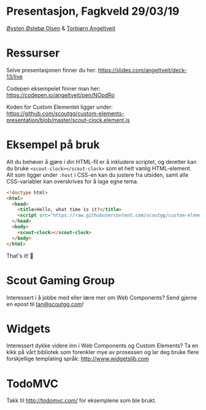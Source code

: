 # Presentasjon, Fagkveld 29/03/19

[Øysten Østebø Olsen](https://github.com/fireneslo) & [Torbjørn Angeltveit](https://github.com/angeltveit)

# Ressurser
Selve presentasjonen finner du her:
https://slides.com/angeltveit/deck-13/live

Codepen eksempelet finner man her: https://codepen.io/angeltveit/pen/NOpdRo

Koden for Custom Elementet ligger under: https://github.com/scoutgg/custom-elements-presentation/blob/master/scout-clock.element.js

# Eksempel på bruk
Alt du behøver å gjøre i din HTML-fil er å inkludere scriptet, og deretter kan du bruke `<scout-clock></scout-clock>` som et helt vanlig HTML-element. Alt som ligger under `:host` i CSS-en kan du justere fra utsiden, samt alle CSS-variabler kan overskrives for å lage egne tema.

```html
<!doctype html>
<html>
  <head>
    <title>Hello, what time is it?</title>
    <script src="https://raw.githubusercontent.com/scoutgg/custom-elements-presentation/master/scout-clock.element.js"></script>
  </head>
  <body>
    <scout-clock></scout-clock>
  </body>
</html>
```
That's it! 🎉
# Scout Gaming Group
Interessert i å jobbe med eller lære mer om Web Components? Send gjerne en epost til [tan@scoutgg.com](mailto:tan@scoutgg.com)!

# Widgets
Interessert dykke videre inn i Web Components og Custom Elements? Ta en kikk på vårt bibliotek som forenkler mye av prosessen og lar deg bruke flere forskjellige templating språk: http://www.widgetslib.com

# TodoMVC
Takk til http://todomvc.com/ for eksemplene som ble brukt.
